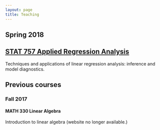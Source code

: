 ```yaml
---
layout: page
title: Teaching
---
```

 
## Spring 2018

## [STAT 757 Applied Regression Analysis](SP18/STAT757/)

Techniques and applications of linear regression analysis: inference and model diagnostics.

## Previous courses

### Fall 2017

#### MATH 330 Linear Algebra

Introduction to linear algebra (website no longer available.)





